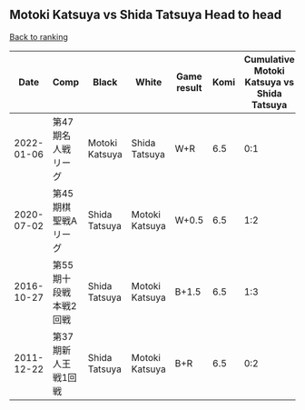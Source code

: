 ## Motoki Katsuya vs Shida Tatsuya Head to head

[Back to ranking](../../index.md)




| **Date** | **Comp** | **Black** | **White** | **Game result** | **Komi** | **Cumulative Motoki Katsuya vs Shida Tatsuya** | **Motoki Katsuya streak** | **Shida Tatsuya streak** | 
| --- | --- | --- | --- | --- | --- | --- | --- | --- |
| 2022-01-06 | 第47期名人戦リーグ  | Motoki Katsuya | Shida Tatsuya | W+R | 6.5 | 0:1 | 0 | 1 | 
| 2020-07-02 | 第45期棋聖戦Aリーグ | Shida Tatsuya | Motoki Katsuya | W+0.5 | 6.5 | 1:2 | 1 | 0 | 
| 2016-10-27 | 第55期十段戦　本戦2回戦 | Shida Tatsuya | Motoki Katsuya | B+1.5 | 6.5 | 1:3 | 0 | 1 | 
| 2011-12-22 | 第37期新人王戦1回戦 | Shida Tatsuya | Motoki Katsuya | B+R | 6.5 | 0:2 | 0 | 2 |




